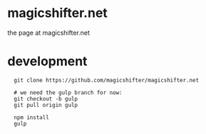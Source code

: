 magicshifter.net
================

the page at magicshifter.net

development
===
```
  git clone https://github.com/magicshifter/magicshifter.net

  # we need the gulp branch for now:
  git checkout -b gulp
  git pull origin gulp

  npm install
  gulp
```
